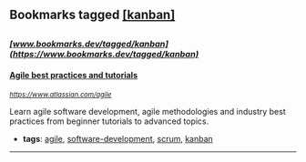 ## Bookmarks tagged [[kanban]](https://www.bookmarks.dev?q=[kanban])

_<sup><sup>[www.bookmarks.dev/tagged/kanban](https://www.bookmarks.dev/tagged/kanban)</sup></sup>_
---
#### [Agile best practices and tutorials](https://www.atlassian.com/agile)
_<sup>https://www.atlassian.com/agile</sup>_

Learn agile software development, agile methodologies and industry best practices from beginner tutorials to advanced topics. 
* **tags**: [agile](../tagged/agile.md), [software-development](../tagged/software-development.md), [scrum](../tagged/scrum.md), [kanban](../tagged/kanban.md)
---
